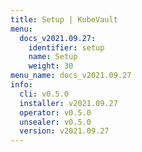 ```yaml
---
title: Setup | KubeVault
menu:
  docs_v2021.09.27:
    identifier: setup
    name: Setup
    weight: 30
menu_name: docs_v2021.09.27
info:
  cli: v0.5.0
  installer: v2021.09.27
  operator: v0.5.0
  unsealer: v0.5.0
  version: v2021.09.27
---
```


